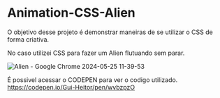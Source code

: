 # Animation-CSS-Alien

O objetivo desse projeto é demonstrar maneiras de se utilizar o CSS de forma criativa.

No caso utilizei CSS para fazer um Alien flutuando sem parar. 

![Alien - Google Chrome 2024-05-25 11-39-53](https://github.com/GuilhermeHeitorB/Animation-CSS-Alien/assets/162808251/03ed052f-339d-4211-aed3-93a176dfbe78)

É possivel acessar o CODEPEN para ver o codigo utilizado. 
https://codepen.io/Gui-Heitor/pen/wvbzpzO
